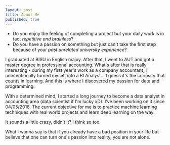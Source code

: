 ```yaml
---
layout: post
title: About Me
published: true
---
```

- Do you enjoy the feeling of completing a project but your daily work is in fact _repetitive and brainless_?
- Do you have a passion on something but just can't take the first step because of your _past unrelated university experience_?


I graduated at BISU in English majoy. After that, I went to AUT and got a master degree in professional accounting. What's after that is really interesting - during my first year's work as a company accountant, I unintentionally turned myself into a BI Analyst... I guess it's the curiosity that counts in learning. And this is where I discovered my passion for data and programming.

With a determined mind, I started a long journey to become a data analyst in accounting area (data scientist if I'm lucky xD). I've been working on it since 04/05/2018. The current objective for me is to practice machine learning techniques with real world projects and learn deep learning on the way.

It sounds a little crazy, didn't it? I think so too. 

What I wanna say is that if you already have a bad position in your life but believe that one can turn one's passion into reality, you are not alone.
